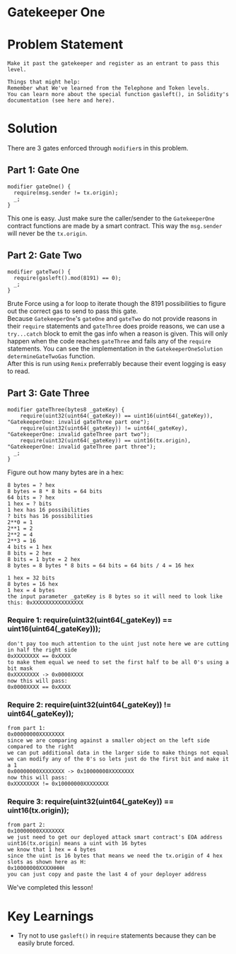 # Gatekeeper One

# Problem Statement
```
Make it past the gatekeeper and register as an entrant to pass this level.

Things that might help:
Remember what We've learned from the Telephone and Token levels.
You can learn more about the special function gasleft(), in Solidity's documentation (see here and here).
```

# Solution

There are 3 gates enforced through `modifier`s in this problem.

## Part 1: Gate One

```
modifier gateOne() {
  require(msg.sender != tx.origin);
  _;
}
```
This one is easy. Just make sure the caller/sender to the `GatekeeperOne` contract functions are made by a smart contract. This way the `msg.sender` will never be the `tx.origin`.

## Part 2: Gate Two
```
modifier gateTwo() {
  require(gasleft().mod(8191) == 0);
  _;
}
```
Brute Force using a for loop to iterate though the 8191 possibilities to figure out the correct gas to send to pass this gate.<br>
Because `GatekeeperOne`'s `gateOne` and `gateTwo` do not provide reasons in their `require` statements and `gateThree` does proide reasons, we can use a `try...catch` block to emit the gas info when a reason is given. This will only happen when the code reaches `gateThree` and fails any of the `require` statements. You can see the implementation in the `GatekeeperOneSolution` `determineGateTwoGas` function.<br>
After this is run using `Remix` preferrably because their event logging is easy to read.

## Part 3: Gate Three
```
modifier gateThree(bytes8 _gateKey) {
    require(uint32(uint64(_gateKey)) == uint16(uint64(_gateKey)), "GatekeeperOne: invalid gateThree part one");
    require(uint32(uint64(_gateKey)) != uint64(_gateKey), "GatekeeperOne: invalid gateThree part two");
    require(uint32(uint64(_gateKey)) == uint16(tx.origin), "GatekeeperOne: invalid gateThree part three");
  _;
}
```
Figure out how many bytes are in a hex:
```
8 bytes = ? hex
8 bytes = 8 * 8 bits = 64 bits
64 bits = ? hex
1 hex = ? bits
1 hex has 16 possibilities
? bits has 16 possibilities
2**0 = 1
2**1 = 2
2**2 = 4
2**3 = 16
4 bits = 1 hex
8 bits = 2 hex
8 bits = 1 byte = 2 hex
8 bytes = 8 bytes * 8 bits = 64 bits = 64 bits / 4 = 16 hex

1 hex = 32 bits
8 bytes = 16 hex
1 hex = 4 bytes
the input parameter _gateKey is 8 bytes so it will need to look like this: 0xXXXXXXXXXXXXXXXX
```
### Require 1: require(uint32(uint64(_gateKey)) == uint16(uint64(_gateKey)));
```
don't pay too much attention to the uint just note here we are cutting in half the right side
0xXXXXXXXX == 0xXXXX
to make them equal we need to set the first half to be all 0's using a bit mask
0xXXXXXXXX -> 0x0000XXXX
now this will pass:
0x0000XXXX == 0xXXXX
```
### Require 2: require(uint32(uint64(_gateKey)) != uint64(_gateKey));
```
from part 1:
0x00000000XXXXXXXX
since we are comparing against a smaller object on the left side compared to the right
we can put additional data in the larger side to make things not equal
we can modify any of the 0's so lets just do the first bit and make it a 1
0x00000000XXXXXXXX -> 0x10000000XXXXXXXX
now this will pass:
0xXXXXXXXX != 0x10000000XXXXXXXX
```
### Require 3: require(uint32(uint64(_gateKey)) == uint16(tx.origin));
```
from part 2:
0x10000000XXXXXXXX
we just need to get our deployed attack smart contract's EOA address
uint16(tx.origin) means a uint with 16 bytes
we know that 1 hex = 4 bytes
since the uint is 16 bytes that means we need the tx.origin of 4 hex slots as shown here as H:
0x10000000XXXXHHHH
you can just copy and paste the last 4 of your deployer address
```

We've completed this lesson!

# Key Learnings
- Try not to use `gasleft()` in `require` statements because they can be easily brute forced.

